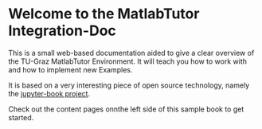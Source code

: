 Welcome to the MatlabTutor Integration-Doc
============================

This is a small web-based documentation aided to give a clear overview of the TU-Graz MatlabTutor Environment. It will teach you how to work with and how to implement new Examples.

It is based on a very interesting piece of open source technology, namely the 
[jupyter-book project](https://jupyterbook.org/intro.html).

Check out the content pages onnthe left side of this sample book to get started.
